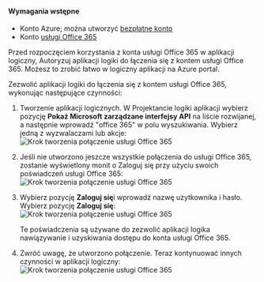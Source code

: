 #### <a name="prerequisites"></a>Wymagania wstępne
- Konto Azure; można utworzyć [bezpłatne konto](https://azure.microsoft.com/free)
- Konto [usługi Office 365](https://office365.com)  

Przed rozpoczęciem korzystania z konta usługi Office 365 w aplikacji logiczny, Autoryzuj aplikacji logiki do łączenia się z kontem usługi Office 365. Możesz to zrobić łatwo w logiczny aplikacji na Azure portal.  

Zezwolić aplikacji logiki do łączenia się z kontem usługi Office 365, wykonując następujące czynności:

1. Tworzenie aplikacji logicznych. W Projektancie logiki aplikacji wybierz pozycję **Pokaż Microsoft zarządzane interfejsy API** na liście rozwijanej, a następnie wprowadź "office 365" w polu wyszukiwania. Wybierz jedną z wyzwalaczami lub akcje:  
    ![Krok tworzenia połączenie usługi Office 365](./media/connectors-create-api-office365-outlook/office365-sendemail.png)  

2. Jeśli nie utworzono jeszcze wszystkie połączenia do usługi Office 365, zostanie wyświetlony monit o Zaloguj się przy użyciu swoich poświadczeń usługi Office 365:  
    ![Krok tworzenia połączenie usługi Office 365](./media/connectors-create-api-office365-outlook/office365-signin.png)  

3. Wybierz pozycję **Zaloguj się**i wprowadź nazwę użytkownika i hasło. Wybierz pozycję **Zaloguj się**:  
    ![Krok tworzenia połączenie usługi Office 365](./media/connectors-create-api-office365-outlook/office365-usernamepassword.png)

    Te poświadczenia są używane do zezwolić aplikacji logika nawiązywanie i uzyskiwania dostępu do konta usługi Office 365. 

4. Zwróć uwagę, że utworzono połączenie. Teraz kontynuować innych czynności w aplikacji logiczny:   
    ![Krok tworzenia połączenie usługi Office 365](./media/connectors-create-api-office365-outlook/office365-sendemailproperties.png)  
  